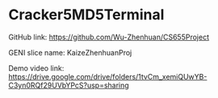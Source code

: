 # Cracker5MD5Terminal
GitHub link: https://github.com/Wu-Zhenhuan/CS655Project

GENI slice name: KaizeZhenhuanProj

Demo video link: https://drive.google.com/drive/folders/1tvCm_xemiQUwYB-C3yn0RQf29UVbYPcS?usp=sharing
